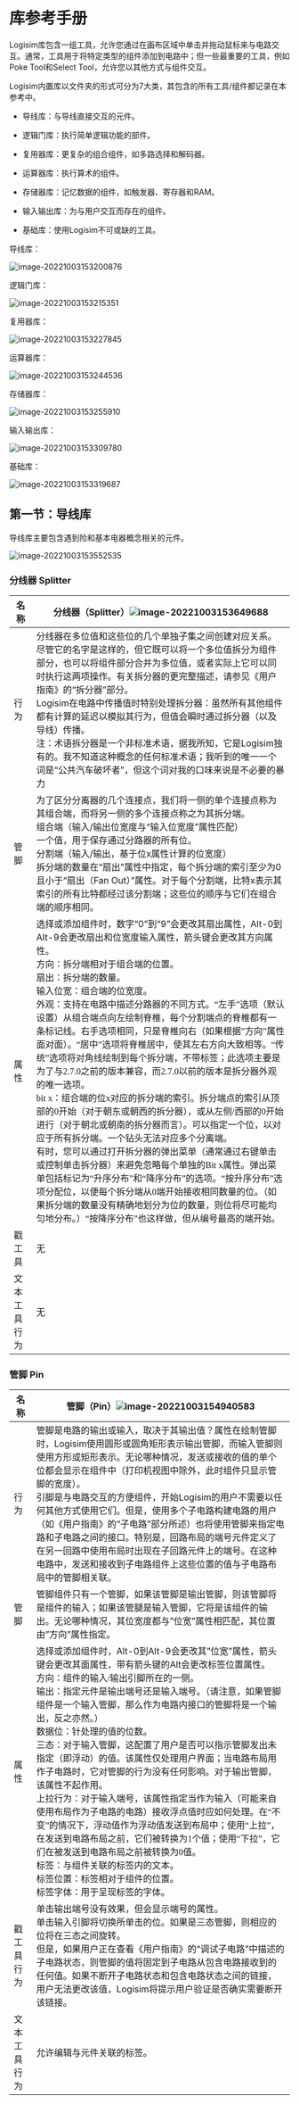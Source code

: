 # 库参考手册

Logisim库包含一组工具，允许您通过在画布区域中单击并拖动鼠标来与电路交互。通常，工具用于将特定类型的组件添加到电路中；但一些最重要的工具，例如Poke Tool和Select Tool，允许您以其他方式与组件交互。

Logisim内置库以文件夹的形式可分为7大类，其包含的所有工具/组件都记录在本参考中。

- 导线库：与导线直接交互的元件。

- 逻辑门库：执行简单逻辑功能的部件。

- 复用器库：更复杂的组合组件，如多路选择和解码器。

- 运算器库：执行算术的组件。

- 存储器库：记忆数据的组件，如触发器、寄存器和RAM。

- 输入输出库：为与用户交互而存在的组件。

- 基础库：使用Logisim不可或缺的工具。

导线库：

![image-20221003153200876](C:\Users\lenovo\AppData\Roaming\Typora\typora-user-images\image-20221003153200876.png)

逻辑门库：

![image-20221003153215351](C:\Users\lenovo\AppData\Roaming\Typora\typora-user-images\image-20221003153215351.png)

复用器库：

![image-20221003153227845](C:\Users\lenovo\AppData\Roaming\Typora\typora-user-images\image-20221003153227845.png)

运算器库：

![image-20221003153244536](C:\Users\lenovo\AppData\Roaming\Typora\typora-user-images\image-20221003153244536.png)

存储器库：

![image-20221003153255910](C:\Users\lenovo\AppData\Roaming\Typora\typora-user-images\image-20221003153255910.png)

输入输出库：

![image-20221003153309780](C:\Users\lenovo\AppData\Roaming\Typora\typora-user-images\image-20221003153309780.png)

基础库：

![image-20221003153319687](C:\Users\lenovo\AppData\Roaming\Typora\typora-user-images\image-20221003153319687.png)

## 第一节：导线库

导线库主要包含遇到险和基本电器概念相关的元件。

![image-20221003153552535](C:\Users\lenovo\AppData\Roaming\Typora\typora-user-images\image-20221003153552535.png)

### 分线器 Splitter

| 名称         | 分线器（Splitter）![image-20221003153649688](C:\Users\lenovo\AppData\Roaming\Typora\typora-user-images\image-20221003153649688.png) |
| ------------ | ------------------------------------------------------------ |
| 行为         | 分线器在多位值和这些位的几个单独子集之间创建对应关系。尽管它的名字是这样的，但它既可以将一个多位值拆分为组件部分，也可以将组件部分合并为多位值，或者实际上它可以同时执行这两项操作。有关拆分器的更完整描述，请参见《用户指南》的“拆分器”部分。<br />Logisim在电路中传播值时特别处理拆分器：虽然所有其他组件都有计算的延迟以模拟其行为，但值会瞬时通过拆分器（以及导线）传播。<br />注：术语拆分器是一个非标准术语，据我所知，它是Logisim独有的。我不知道这种概念的任何标准术语；我听到的唯一一个词是“公共汽车破坏者”，但这个词对我的口味来说是不必要的暴力 |
| 管脚         | 为了区分分离器的几个连接点，我们将一侧的单个连接点称为其组合端，而将另一侧的多个连接点称之为其拆分端。<br />组合端（输入/输出位宽度与“输入位宽度”属性匹配）<br />一个值，用于保存通过分路器的所有位。<br />分割端（输入/输出，基于位x属性计算的位宽度）<br />拆分端的数量在“扇出”属性中指定，每个拆分端的索引至少为0且小于“扇出（Fan Out）”属性。对于每个分割端，比特x表示其索引的所有比特都经过该分割端；这些位的顺序与它们在组合端的顺序相同。 |
| 属性         | 选择或添加组件时，数字“0”到“9”会更改其扇出属性，Alt-0到Alt-9会更改扇出和位宽度输入属性，箭头键会更改其方向属性。<br /><font face="楷体">方向：拆分端相对于组合端的位置。<br />扇出：拆分端的数量。<br />输入位宽：组合端的位宽度。<br />外观：支持在电路中描述分路器的不同方式。“左手”选项（默认设置）从组合端点向左绘制脊椎，每个分割端点的脊椎都有一条标记线。右手选项相同，只是脊椎向右（如果根据”方向”属性面对面）。“居中”选项将脊椎居中，使其左右方向大致相等。“传统”选项将对角线绘制到每个拆分端，不带标签；此选项主要是为了与2.7.0之前的版本兼容，而2.7.0以前的版本是拆分器外观的唯一选项。<br />bit x：组合端的位x对应的拆分端的索引。拆分端点的索引从顶部的0开始（对于朝东或朝西的拆分器），或从左侧/西部的0开始进行（对于朝北或朝南的拆分器而言）。可以指定一个位，以对应于所有拆分端。一个钻头无法对应多个分离端。<br />有时，您可以通过打开拆分器的弹出菜单（通常通过右键单击或控制单击拆分器）来避免忽略每个单独的Bit x属性。弹出菜单包括标记为“升序分布”和“降序分布”的选项。“按升序分布”选项分配位，以便每个拆分端从0端开始接收相同数量的位。（如果拆分端的数量没有精确地划分为位的数量，则位将尽可能均匀地分布。）“按降序分布”也这样做，但从编号最高的端开始。</font> |
| 戳工具       | 无                                                           |
| 文本工具行为 | 无                                                           |

### 管脚 Pin

| 名称         | 管脚（Pin）![image-20221003154940583](C:\Users\lenovo\AppData\Roaming\Typora\typora-user-images\image-20221003154940583.png) |
| ------------ | ------------------------------------------------------------ |
| 行为         | 管脚是电路的输出或输入，取决于其输出值？属性在绘制管脚时，Logisim使用圆形或圆角矩形表示输出管脚，而输入管脚则使用方形或矩形表示。无论哪种情况，发送或接收的值的单个位都会显示在组件中（打印机视图中除外，此时组件只显示管脚的宽度）。<br />引脚是与电路交互的方便组件，开始Logisim的用户不需要以任何其他方式使用它们。但是，使用多个子电路构建电路的用户（如《用户指南》的“子电路”部分所述）也将使用管脚来指定电路和子电路之间的接口。特别是，回路布局的端号元件定义了在另一回路中使用布局时出现在子回路元件上的端号。在这种电路中，发送和接收到子电路组件上这些位置的值与子电路布局中的管脚相关联。 |
| 管脚         | 管脚组件只有一个管脚，如果该管脚是输出管脚，则该管脚将是组件的输入；如果该管腿是输入管脚，它将是该组件的输出。无论哪种情况，其位宽度都与”位宽”属性相匹配，其位置由”方向”属性指定。 |
| 属性         | 选择或添加组件时，Alt-0到Alt-9会更改其”位宽”属性，箭头键会更改其面属性，带有箭头键的Alt会更改标签位置属性。<br /><font face="楷体">方向：组件的输入/输出引脚所在的一侧。<br /> 输出：指定元件是输出端号还是输入端号。（请注意，如果管脚组件是一个输入管脚，那么作为电路内接口的管脚将是一个输出，反之亦然。）<br /> 数据位：针处理的值的位数。<br />三态：对于输入管脚，这配置了用户是否可以指示管脚发出未指定（即浮动）的值。该属性仅处理用户界面；当电路布局用作子电路时，它对管脚的行为没有任何影响。对于输出管脚，该属性不起作用。<br /> 上拉行为：对于输入端号，该属性指定当作为输入（可能来自使用布局作为子电路的电路）接收浮点值时应如何处理。在“不变”的情况下，浮动值作为浮动值发送到布局中；使用“上拉”，在发送到电路布局之前，它们被转换为1个值；使用“下拉”，它们在被发送到电路布局之前被转换为0值。<br /> 标签：与组件关联的标签内的文本。<br /> 标签位置：标签相对于组件的位置。<br />标签字体：用于呈现标签的字体。</font> |
| 戳工具行为   | 单击输出端号没有效果，但会显示端号的属性。<br />单击输入引脚将切换所单击的位。如果是三态管脚，则相应的位将在三态之间旋转。<br />但是，如果用户正在查看《用户指南》的“调试子电路”中描述的子电路状态，则管脚的值将固定到子电路从包含电路接收到的任何值。如果不断开子电路状态和包含电路状态之间的链接，用户无法更改该值，Logisim将提示用户验证是否确实需要断开该链接。 |
| 文本工具行为 | 允许编辑与元件关联的标签。                                   |



